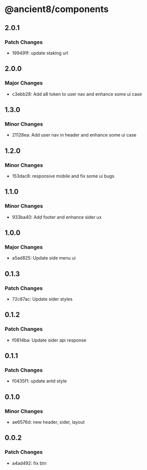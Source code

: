 # @ancient8/components

## 2.0.1

### Patch Changes

- 199491f: update staking url

## 2.0.0

### Major Changes

- c3ebb28: Add a8 token to user nav and enhance some ui case

## 1.3.0

### Minor Changes

- 21128ea: Add user nav in header and enhance some ui case

## 1.2.0

### Minor Changes

- 153dac8: responsive mobile and fix some ui bugs

## 1.1.0

### Minor Changes

- 933ba40: Add footer and enhance sider ux

## 1.0.0

### Major Changes

- a5ad825: Update side menu ui

## 0.1.3

### Patch Changes

- 72c87ac: Update sider styles

## 0.1.2

### Patch Changes

- f0814ba: Update sider api response

## 0.1.1

### Patch Changes

- f0435f1: update antd style

## 0.1.0

### Minor Changes

- ae6576d: new header, sider, layout

## 0.0.2

### Patch Changes

- a4ad492: fix btn
